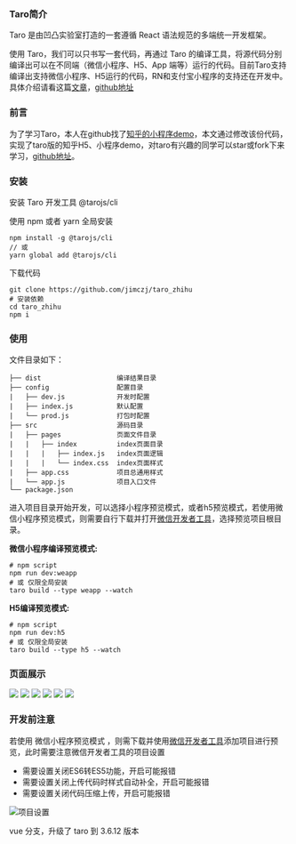 ### Taro简介
Taro 是由凹凸实验室打造的一套遵循 React 语法规范的多端统一开发框架。

使用 Taro，我们可以只书写一套代码，再通过 Taro 的编译工具，将源代码分别编译出可以在不同端（微信小程序、H5、App 端等）运行的代码。目前Taro支持编译出支持微信小程序、H5运行的代码，RN和支付宝小程序的支持还在开发中。具体介绍请看这篇[文章](https://aotu.io/notes/2018/06/07/Taro/)，[github地址](https://github.com/NervJS/taro)

### 前言
为了学习Taro，本人在github找了[知乎的小程序demo](https://github.com/RebeccaHanjw/weapp-wechat-zhihu)，本文通过修改该份代码，实现了taro版的知乎H5、小程序demo，对taro有兴趣的同学可以star或fork下来学习，[github地址](https://github.com/jimczj/taro_zhihu)。

### 安装
安装 Taro 开发工具 @tarojs/cli

使用 npm 或者 yarn 全局安装

```
npm install -g @tarojs/cli
// 或
yarn global add @tarojs/cli
```
下载代码
```
git clone https://github.com/jimczj/taro_zhihu
# 安装依赖
cd taro_zhihu
npm i
```

### 使用

文件目录如下：
```
├── dist                   编译结果目录
├── config                 配置目录
|   ├── dev.js             开发时配置
|   ├── index.js           默认配置
|   └── prod.js            打包时配置
├── src                    源码目录
|   ├── pages              页面文件目录
|   |   ├── index          index页面目录
|   |   |   ├── index.js   index页面逻辑
|   |   |   └── index.css  index页面样式
|   ├── app.css            项目总通用样式
|   └── app.js             项目入口文件
└── package.json
```
进入项目目录开始开发，可以选择小程序预览模式，或者h5预览模式，若使用微信小程序预览模式，则需要自行下载并打开[微信开发者工具](https://developers.weixin.qq.com/miniprogram/dev/devtools/download.html)，选择预览项目根目录。

**微信小程序编译预览模式:**


```
# npm script
npm run dev:weapp
# 或 仅限全局安装
taro build --type weapp --watch
```

**H5编译预览模式:**
```
# npm script
npm run dev:h5
# 或 仅限全局安装
taro build --type h5 --watch
```
### 页面展示

![](https://user-gold-cdn.xitu.io/2018/6/15/16402e6037be17b7?w=648&h=1142&f=jpeg&s=189658)
![](https://user-gold-cdn.xitu.io/2018/6/15/16402e624c0690f7?w=696&h=1154&f=jpeg&s=223080)
![](https://user-gold-cdn.xitu.io/2018/6/15/16402e640f51f37d?w=656&h=1146&f=jpeg&s=147204)
![](https://user-gold-cdn.xitu.io/2018/6/15/16402e65960247b6?w=656&h=1146&f=jpeg&s=147204)
![](https://user-gold-cdn.xitu.io/2018/6/15/16402e6774a05521?w=656&h=1138&f=jpeg&s=200522)
![](https://user-gold-cdn.xitu.io/2018/6/15/16402e68a9ca8235?w=660&h=1150&f=jpeg&s=80253)


### 开发前注意
若使用 微信小程序预览模式 ，则需下载并使用[微信开发者工具](https://developers.weixin.qq.com/miniprogram/dev/devtools/download.html)添加项目进行预览，此时需要注意微信开发者工具的项目设置
* 需要设置关闭ES6转ES5功能，开启可能报错
* 需要设置关闭上传代码时样式自动补全，开启可能报错
* 需要设置关闭代码压缩上传，开启可能报错


![项目设置](https://user-gold-cdn.xitu.io/2018/6/14/163fe817af30c48e?w=2170&h=1080&f=jpeg&s=198269)

vue 分支，升级了 taro 到 3.6.12 版本
